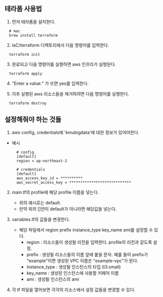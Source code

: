 ## 테라폼 사용법

1. 먼저 테라폼을 설치한다. 
  ```
    # mac
    brew install terraform
  ```

2. IaC/terraform 디렉토리에서 다음 명령어를 입력한다.
  ```
    terraform init
  ```

3. 완료되고 다음 명령어를 실행하면 aws 인프라가 실행된다.
  ```
    terraform apply
  ```

4. "Enter a value:" 가 뜨면 yes를 입력한다.
   
5. 이후 실행된 aws 리소스들을 제거하려면 다음 명령어를 실행한다.
  ```
    terraform destroy
  ```

## 설정해줘야 하는 것들

1. aws config, credentials에 'kmubigdata'에 대한 정보가 있어야한다.
  * 예시
    ```
      # config
      [default]
      region = ap-northeast-2
    ```

    ```
      # credentials
      [default]
      aws_access_key_id = **********
      aws_secret_access_key = ****************************
    ```

2. main.tf의 profile에 해당 profile 이름을 넣는다.
   * 위의 예시로는 default.
   * 만약 위의 []안이 default가 아니라면 해당값을 넣는다.

3. variables.tf의 값들을 변경한다.
   * 해당 파일에서 region prefix instance_type key_name ami를 설정할 수 있다.
     * region : 리소스들이 생성될 리전을 입력한다. profile의 리전과 같도록 설정.
     * prefix : 생성될 리소스들의 이름 앞에 붙을 문자. 예를 들어 prefix가 "example"이면 생성된 VPC 이름은 "example-vpc"가 된다.
     * instance_type : 생성될 인스턴스의 타입 (t3.small)
     * key_name : 생성된 인스턴스에 사용할 키페어 이름
     * ami : 생성될 인스턴스의 ami
  
4. 각 tf 파일을 열어보면 각각의 리소스에서 설정 값들을 변경할 수 있다.